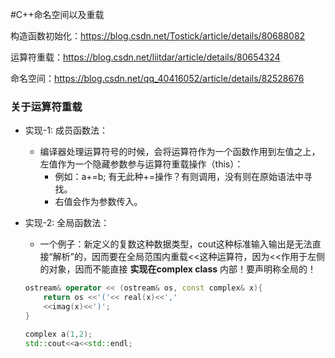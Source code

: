 #C++命名空间以及重载

 构造函数初始化：https://blog.csdn.net/Tostick/article/details/80688082
 
 运算符重载：https://blog.csdn.net/liitdar/article/details/80654324
 
 命名空间：https://blog.csdn.net/qq_40416052/article/details/82528676


 ### 关于运算符重载

* 实现-1: 成员函数法：
    * 编译器处理运算符号的时候，会将运算符作为一个函数作用到左值之上，左值作为一个隐藏参数参与运算符重载操作（this）：
        * 例如：a+=b; 有无此种+=操作？有则调用，没有则在原始语法中寻找。
        * 右值会作为参数传入。

* 实现-2: 全局函数法：
    * 一个例子：新定义的复数这种数据类型，cout这种标准输入输出是无法直接“解析”的，因而要在全局范围内重载<<这种运算符，因为<<作用于左侧的对象，因而不能直接 **实现在complex class** 内部！要声明称全局的！
    ```C++
    ostream& operator << (ostream& os, const complex& x){
        return os <<'('<< real(x)<<','
        <<imag(x)<<')';
    }

    complex a(1,2);
    std::cout<<a<<std::endl;
    ```